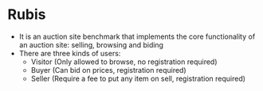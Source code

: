 # Rubis
- It is an auction site benchmark that implements the core functionality of an auction site: selling, browsing and biding
- There are three kinds of users:
  - Visitor (Only allowed to browse, no registration required)
  - Buyer (Can bid on prices, registration required)
  - Seller (Require a fee to put any item on sell, registration required)
 
